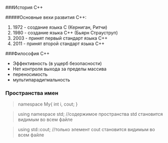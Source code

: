 ###История C++

#####Основные вехи развития С++:

1. 1972 - создание языка С (Керниган, Ритчи)
2. 1980 - создание языка С++ (Бьярн Страуструп)
3. 2003 - принят первый стандарт языка C++
4. 2011 - принят второй стандарт языка C++


###Философия С++

* Эффективность (в ущерб безопасности)
* Нет контроля выхода за пределы массива
* переносимость
* мультипарадигмальность


### Пространства имен
> 
> namespace My{
> 	int i, cout;
> }


> using namespace std; //содержимое пространства std становится видимым во всем файле

> using std::cout; //только элемент cout становится видимым во всем файле

